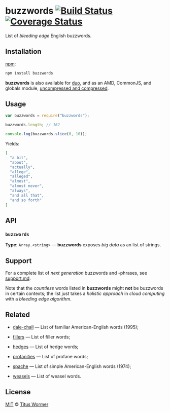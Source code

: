 # buzzwords [![Build Status][travis-badge]][travis] [![Coverage Status][codecov-badge]][codecov]

List of _bleeding edge_ English buzzwords.

## Installation

[npm][npm-install]:

```bash
npm install buzzwords
```

**buzzwords** is also available for [duo][duo-install], and as an
AMD, CommonJS, and globals module, [uncompressed and compressed][releases].

## Usage

```js
var buzzwords = require("buzzwords");

buzzwords.length; // 162

console.log(buzzwords.slice(0, 10));
```

Yields:

```json
[
  "a bit",
  "about",
  "actually",
  "allege",
  "alleged",
  "almost",
  "almost never",
  "always",
  "and all that",
  "and so forth"
]
```

## API

### `buzzwords`

**Type**: `Array.<string>` — **buzzwords** exposes _big data_ as an
list of strings.

## Support

For a complete list of _next generation_ buzzwords and -phrases, see
[support.md][support].

Note that the _countless_ words listed in **buzzwords** might **not** be
buzzwords in certain contexts; the list just takes a _holistic approach_ in
_cloud computing_ with a _bleeding edge_ _algorithm_.

## Related

*   [dale-chall](https://github.com/wooorm/dale-chall)
    — List of familiar American-English words (1995);

*   [fillers](https://github.com/wooorm/fillers)
    — List of filler words;

*   [hedges](https://github.com/wooorm/hedges)
    — List of hedge words;

*   [profanities](https://github.com/wooorm/profanities)
    — List of profane words;

*   [spache](https://github.com/wooorm/spache)
    — List of simple American-English words (1974);

*   [weasels](https://github.com/wooorm/weasels)
    — List of weasel words.

## License

[MIT][license] © [Titus Wormer][author]

<!-- Definitions -->

[travis-badge]: https://img.shields.io/travis/wooorm/buzzwords.svg

[travis]: https://travis-ci.org/wooorm/buzzwords

[codecov-badge]: https://img.shields.io/codecov/c/github/wooorm/buzzwords.svg

[codecov]: https://codecov.io/github/wooorm/buzzwords

[npm-install]: https://docs.npmjs.com/cli/install

[duo-install]: http://duojs.org/#getting-started

[releases]: https://github.com/wooorm/buzzwords/releases

[license]: LICENSE

[support]: support.md

[author]: http://wooorm.com

